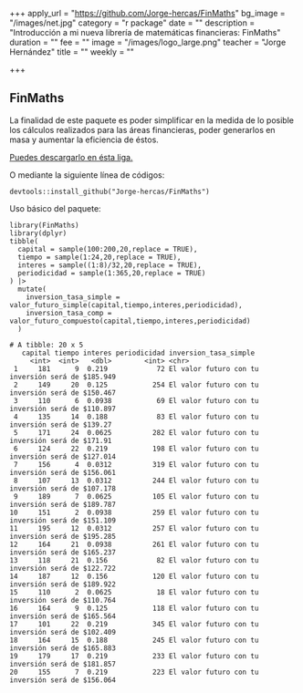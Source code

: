 +++
apply_url = "https://github.com/Jorge-hercas/FinMaths"
bg_image = "/images/net.jpg"
category = "r package"
date = ""
description = "Introducción a mi nueva librería de matemáticas financieras: FinMaths"
duration = ""
fee = ""
image = "/images/logo_large.png"
teacher = "Jorge Hernández"
title = ""
weekly = ""

+++
## FinMaths

La finalidad de este paquete es poder simplificar en la medida de lo posible los cálculos realizados para las áreas financieras, poder generarlos en masa y aumentar la eficiencia de éstos.

[Puedes descargarlo en ésta liga.](https://github.com/Jorge-hercas/FinMaths "XS")

O mediante la siguiente línea de códigos:

    devtools::install_github("Jorge-hercas/FinMaths") 

Uso básico del paquete:

    library(FinMaths)
    library(dplyr)
    tibble(
      capital = sample(100:200,20,replace = TRUE),
      tiempo = sample(1:24,20,replace = TRUE),
      interes = sample((1:8)/32,20,replace = TRUE),
      periodicidad = sample(1:365,20,replace = TRUE)
    ) |> 
      mutate(
        inversion_tasa_simple = valor_futuro_simple(capital,tiempo,interes,periodicidad),
        inversion_tasa_comp = valor_futuro_compuesto(capital,tiempo,interes,periodicidad)
      )
    
    # A tibble: 20 x 5
       capital tiempo interes periodicidad inversion_tasa_simple                            
         <int>  <int>   <dbl>        <int> <chr>                                            
     1     181      9  0.219            72 El valor futuro con tu inversión será de $185.949
     2     149     20  0.125           254 El valor futuro con tu inversión será de $150.467
     3     110      6  0.0938           69 El valor futuro con tu inversión será de $110.897
     4     135     14  0.188            83 El valor futuro con tu inversión será de $139.27 
     5     171     24  0.0625          282 El valor futuro con tu inversión será de $171.91 
     6     124     22  0.219           198 El valor futuro con tu inversión será de $127.014
     7     156      4  0.0312          319 El valor futuro con tu inversión será de $156.061
     8     107     13  0.0312          244 El valor futuro con tu inversión será de $107.178
     9     189      7  0.0625          105 El valor futuro con tu inversión será de $189.787
    10     151      2  0.0938          259 El valor futuro con tu inversión será de $151.109
    11     195     12  0.0312          257 El valor futuro con tu inversión será de $195.285
    12     164     21  0.0938          261 El valor futuro con tu inversión será de $165.237
    13     118     21  0.156            82 El valor futuro con tu inversión será de $122.722
    14     187     12  0.156           120 El valor futuro con tu inversión será de $189.922
    15     110      2  0.0625           18 El valor futuro con tu inversión será de $110.764
    16     164      9  0.125           118 El valor futuro con tu inversión será de $165.564
    17     101     22  0.219           345 El valor futuro con tu inversión será de $102.409
    18     164     15  0.188           245 El valor futuro con tu inversión será de $165.883
    19     179     17  0.219           233 El valor futuro con tu inversión será de $181.857
    20     155      7  0.219           223 El valor futuro con tu inversión será de $156.064